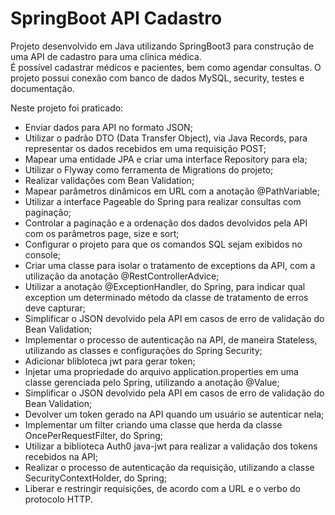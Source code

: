 # SpringBoot API Cadastro
Projeto desenvolvido em Java utilizando SpringBoot3 para construção de uma API de cadastro para uma clínica médica.
<br>É possível cadastrar médicos e pacientes, bem como agendar consultas.
O projeto possui conexão com banco de dados MySQL, security, testes e documentação.

Neste projeto foi praticado:
<ul>
<li>Enviar dados para API no formato JSON;</li>
<li>Utilizar o padrão DTO (Data Transfer Object), via Java Records, para representar os dados recebidos em uma requisição POST;</li>
<li>Mapear uma entidade JPA e criar uma interface Repository para ela;</li>
<li>Utilizar o Flyway como ferramenta de Migrations do projeto;</li>
<li>Realizar validações com Bean Validation;</li>
<li>Mapear parâmetros dinâmicos em URL com a anotação @PathVariable;</li>
<li>Utilizar a interface Pageable do Spring para realizar consultas com paginação;</li>
<li>Controlar a paginação e a ordenação dos dados devolvidos pela API com os parâmetros page, size e sort;</li>
<li>Configurar o projeto para que os comandos SQL sejam exibidos no console;</li>
<li>Criar uma classe para isolar o tratamento de exceptions da API, com a utilização da anotação @RestControllerAdvice;</li>
<li>Utilizar a anotação @ExceptionHandler, do Spring, para indicar qual exception um determinado método da classe de tratamento de erros deve capturar;</li>
<li>Simplificar o JSON devolvido pela API em casos de erro de validação do Bean Validation;</li>
<li>Implementar o processo de autenticação na API, de maneira Stateless, utilizando as classes e configurações do Spring Security;</li>
<li>Adicionar blibloteca jwt para gerar token;</li>
<li>Injetar uma propriedade do arquivo application.properties em uma classe gerenciada pelo Spring, utilizando a anotação @Value;</li>
<li>Simplificar o JSON devolvido pela API em casos de erro de validação do Bean Validation;</li>
<li>Devolver um token gerado na API quando um usuário se autenticar nela;</li>
<li>Implementar um filter criando uma classe que herda da classe OncePerRequestFilter, do Spring;</li>
<li>Utilizar a biblioteca Auth0 java-jwt para realizar a validação dos tokens recebidos na API;</li>
<li>Realizar o processo de autenticação da requisição, utilizando a classe SecurityContextHolder, do Spring;</li>
<li>Liberar e restringir requisições, de acordo com a URL e o verbo do protocolo HTTP.</li>
</ul>
